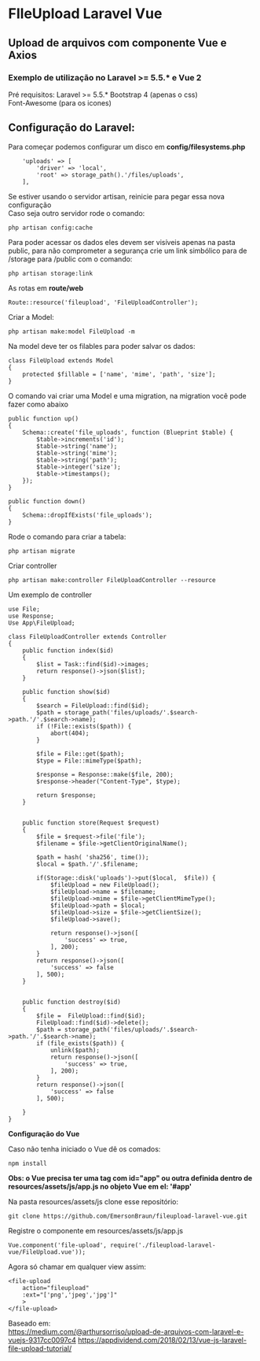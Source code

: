 # FIleUpload Laravel Vue
## Upload de arquivos com componente Vue e Axios 

### Exemplo de utilização no Laravel >= 5.5.* e Vue 2

Pré requisitos:
Laravel >= 5.5.*
Bootstrap 4 (apenas o css)  
Font-Awesome (para os icones)

## Configuração do Laravel:

Para começar podemos configurar um disco em **config/filesystems.php**

```
    'uploads' => [
        'driver' => 'local',
        'root' => storage_path().'/files/uploads',
    ],
```

Se estiver usando o servidor artisan, reinicie para pegar essa nova configuração  
Caso seja outro servidor rode o comando:

```
php artisan config:cache
```

Para poder acessar os dados eles devem ser visíveis apenas na pasta public, para não comprometer a segurança crie um link simbólico para de /storage para /public com o comando:

```
php artisan storage:link
```

As rotas em **route/web**

```
Route::resource('fileupload', 'FileUploadController');
```
Criar a Model:

```
php artisan make:model FileUpload -m
````

Na model deve ter os filables para poder salvar os dados:

```
class FileUpload extends Model
{
    protected $fillable = ['name', 'mime', 'path', 'size'];
}
```

O comando vai criar uma Model e uma migration, na migration você pode fazer como abaixo

```
public function up()
{
    Schema::create('file_uploads', function (Blueprint $table) {
        $table->increments('id');
        $table->string('name');
        $table->string('mime');
        $table->string('path');
        $table->integer('size');
        $table->timestamps();
    });
}

public function down()
{
    Schema::dropIfExists('file_uploads');
}
```

Rode o comando para criar a tabela:

```
php artisan migrate
```

Criar controller

```
php artisan make:controller FileUploadController --resource
```

Um exemplo de controller

```
use File;
use Response;
Use App\FileUpload;

class FileUploadController extends Controller
{
    public function index($id)
    {
        $list = Task::find($id)->images;
        return response()->json($list);
    }

    public function show($id)
    {
        $search = FileUpload::find($id);
        $path = storage_path('files/uploads/'.$search->path.'/'.$search->name);
        if (!File::exists($path)) {
            abort(404);
        }

        $file = File::get($path);
        $type = File::mimeType($path);

        $response = Response::make($file, 200);
        $response->header("Content-Type", $type);

        return $response;
    }


    public function store(Request $request)
    {
        $file = $request->file('file');
        $filename = $file->getClientOriginalName();

        $path = hash( 'sha256', time());
        $local = $path.'/'.$filename;

        if(Storage::disk('uploads')->put($local,  $file)) {
            $fileUpload = new FileUpload();
            $fileUpload->name = $filename;
            $fileUpload->mime = $file->getClientMimeType();
            $fileUpload->path = $local;
            $fileUpload->size = $file->getClientSize();
            $fileUpload->save();

            return response()->json([
                'success' => true,
            ], 200);
        }
        return response()->json([
            'success' => false
        ], 500);
    }


    public function destroy($id)
    {
        $file =  FileUpload::find($id);
        FileUpload::find($id)->delete();
        $path = storage_path('files/uploads/'.$search->path.'/'.$search->name);
        if (file_exists($path)) {
            unlink($path);
            return response()->json([
                'success' => true,
            ], 200);
        }
        return response()->json([
            'success' => false
        ], 500);

    }
}
```

**Configuração do Vue**

Caso não tenha iniciado o Vue dê os comados:

```
npm install
```

**Obs: o Vue precisa ter uma tag com id="app" ou outra definida dentro de resources/assets/js/app.js no objeto Vue em el: '#app'**

Na pasta resources/assets/js clone esse repositório:

```
git clone https://github.com/EmersonBraun/fileupload-laravel-vue.git
```

Registre o componente em resources/assets/js/app.js


```
Vue.component('file-upload', require('./fileupload-laravel-vue/FileUpload.vue'));
```

Agora só chamar em qualquer view assim:

```
<file-upload 
    action="fileupload"
    :ext="['png','jpeg','jpg']" 
    >
</file-upload>
```


Baseado em:  
https://medium.com/@arthursorriso/upload-de-arquivos-com-laravel-e-vuejs-9317cc0097c4
https://appdividend.com/2018/02/13/vue-js-laravel-file-upload-tutorial/
